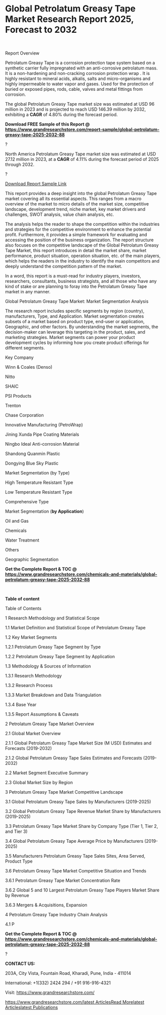 <h1>Global Petrolatum Greasy Tape Market Research Report 2025, Forecast to 2032</h1><br/><p>Report Overview</p>
 
 
 
 <p>Petrolatum Greasy Tape is a corrosion protection tape system based on a synthetic carrier fully impregnated with an anti-corrosive petrolatum mass. It is a non-hardening and non-cracking corrosion protection wrap . It is highly resistant to mineral acids, alkalis, salts and micro-organisms and highly impermeable to water vapor and gases. Used for the protection of buried or exposed pipes, rods, cable, valves and metal fittings from corrosion.</p>
 
 
 
 <p>The global Petrolatum Greasy Tape market size was estimated at USD 96 million in 2023 and is projected to reach USD 146.39 million by 2032, exhibiting a <strong>CAGR</strong> of 4.80% during the forecast period.</p>
 
 
 
 <div><b>Download FREE Sample of this Report @ <a href="https://www.grandresearchstore.com/report-sample/global-petrolatum-greasy-tape-2025-2032-88">https://www.grandresearchstore.com/report-sample/global-petrolatum-greasy-tape-2025-2032-88</a></b></div>
 
 
 
 <p>? </p>
 
 
 
 <p>North America Petrolatum Greasy Tape market size was estimated at USD 27.12 million in 2023, at a <strong>CAGR</strong> of 4.11% during the forecast period of 2025 through 2032.</p>
 
 
 
 <p>? </p>
 
 
 
 <p><a href="https://www.grandresearchstore.com/mr-admin/report-sample/global-petrolatum-greasy-tape-2025-2032-88">Download Report Sample Link</a></p>
 
 
 
 <p>This report provides a deep insight into the global Petrolatum Greasy Tape market covering all its essential aspects. This ranges from a macro overview of the market to micro details of the market size, competitive landscape, development trend, niche market, key market drivers and challenges, SWOT analysis, value chain analysis, etc.</p>
 
 
 
 <p>The analysis helps the reader to shape the competition within the industries and strategies for the competitive environment to enhance the potential profit. Furthermore, it provides a simple framework for evaluating and accessing the position of the business organization. The report structure also focuses on the competitive landscape of the Global Petrolatum Greasy Tape Market, this report introduces in detail the market share, market performance, product situation, operation situation, etc. of the main players, which helps the readers in the industry to identify the main competitors and deeply understand the competition pattern of the market.</p>
 
 
 
 <p>In a word, this report is a must-read for industry players, investors, researchers, consultants, business strategists, and all those who have any kind of stake or are planning to foray into the Petrolatum Greasy Tape market in any manner.</p>
 
 
 
 <p>Global Petrolatum Greasy Tape Market: Market Segmentation Analysis</p>
 
 
 
 <p>The research report includes specific segments by region (country), manufacturers, Type, and Application. Market segmentation creates subsets of a market based on product type, end-user or application, Geographic, and other factors. By understanding the market segments, the decision-maker can leverage this targeting in the product, sales, and marketing strategies. Market segments can power your product development cycles by informing how you create product offerings for different segments.</p>
 
 
 
 <p>Key Company</p>
 
 
 
 <p>Winn & Coales (Denso)</p>
 
 
 
 <p>Nitto</p>
 
 
 
 <p>SHAIC</p>
 
 
 
 <p>PSI Products</p>
 
 
 
 <p>Trenton</p>
 
 
 
 <p>Chase Corporation</p>
 
 
 
 <p>Innovative Manufacturing (PetroWrap)</p>
 
 
 
 <p>Jining Xunda Pipe Coating Materials</p>
 
 
 
 <p>Ningbo Ideal Anti-corrosion Material</p>
 
 
 
 <p>Shandong Quanmin Plastic</p>
 
 
 
 <p>Dongying Blue Sky Plastic</p>
 
 
 
 <p>Market Segmentation (by Type)</p>
 
 
 
 <p>High Temperature Resistant Type</p>
 
 
 
 <p>Low Temperature Resistant Type</p>
 
 
 
 <p>Comprehensive Type</p>
 
 
 
 <p>Market Segmentation (<strong>by Application</strong>)</p>
 
 
 
 <p>Oil and Gas</p>
 
 
 
 <p>Chemicals</p>
 
 
 
 <p>Water Treatment</p>
 
 
 
 <p>Others</p>
 
 
 
 <p>Geographic Segmentation</p>
 
 
 
 <div><b>Get the Complete Report & TOC @ <a href="https://www.grandresearchstore.com/chemicals-and-materials/global-petrolatum-greasy-tape-2025-2032-88">https://www.grandresearchstore.com/chemicals-and-materials/global-petrolatum-greasy-tape-2025-2032-88</a></b></div>
 
 
 
 <p><br />
 
 <b>Table of content</b></p>
 
 
 
 <p>Table of Contents<br />
 
 1 Research Methodology and Statistical Scope<br />
 
 1.1 Market Definition and Statistical Scope of Petrolatum Greasy Tape<br />
 
 1.2 Key Market Segments<br />
 
 1.2.1 Petrolatum Greasy Tape Segment by Type<br />
 
 1.2.2 Petrolatum Greasy Tape Segment by Application<br />
 
 1.3 Methodology & Sources of Information<br />
 
 1.3.1 Research Methodology<br />
 
 1.3.2 Research Process<br />
 
 1.3.3 Market Breakdown and Data Triangulation<br />
 
 1.3.4 Base Year<br />
 
 1.3.5 Report Assumptions & Caveats<br />
 
 2 Petrolatum Greasy Tape Market Overview<br />
 
 2.1 Global Market Overview<br />
 
 2.1.1 Global Petrolatum Greasy Tape Market Size (M USD) Estimates and Forecasts (2019-2032)<br />
 
 2.1.2 Global Petrolatum Greasy Tape Sales Estimates and Forecasts (2019-2032)<br />
 
 2.2 Market Segment Executive Summary<br />
 
 2.3 Global Market Size by Region<br />
 
 3 Petrolatum Greasy Tape Market Competitive Landscape<br />
 
 3.1 Global Petrolatum Greasy Tape Sales by Manufacturers (2019-2025)<br />
 
 3.2 Global Petrolatum Greasy Tape Revenue Market Share by Manufacturers (2019-2025)<br />
 
 3.3 Petrolatum Greasy Tape Market Share by Company Type (Tier 1, Tier 2, and Tier 3)<br />
 
 3.4 Global Petrolatum Greasy Tape Average Price by Manufacturers (2019-2025)<br />
 
 3.5 Manufacturers Petrolatum Greasy Tape Sales Sites, Area Served, Product Type<br />
 
 3.6 Petrolatum Greasy Tape Market Competitive Situation and Trends<br />
 
 3.6.1 Petrolatum Greasy Tape Market Concentration Rate<br />
 
 3.6.2 Global 5 and 10 Largest Petrolatum Greasy Tape Players Market Share by Revenue<br />
 
 3.6.3 Mergers & Acquisitions, Expansion<br />
 
 4 Petrolatum Greasy Tape Industry Chain Analysis<br />
 
 4.1 P</p>
 
 
 
 <div><b>Get the Complete Report & TOC @ <a href="https://www.grandresearchstore.com/chemicals-and-materials/global-petrolatum-greasy-tape-2025-2032-88">https://www.grandresearchstore.com/chemicals-and-materials/global-petrolatum-greasy-tape-2025-2032-88</a></b></div>
 
 
 
 <p>? </p>
 
 
 
 <p><b>CONTACT US:</b><br />
 
 203A, City Vista, Fountain Road, Kharadi, Pune, India - 411014<br />
 
 International: +1(332) 2424 294 / +91 916-916-4321<br />
 
 Visit: <a href="https://www.grandresearchstore.com/">https://www.grandresearchstore.com/</a><br />
 
 <a href="https://gyeongbokgung.com">https://www.grandresearchstore.com/</a><a href="https://hallyeomaritime.com">latest Articles</a><a href="https://jingwansa.com">Read More</a><a href="https://nguoiviet.jp/">latest Articles</a><a href="https://www.intelmarketresearch.com/">latest Publications</a></p>
